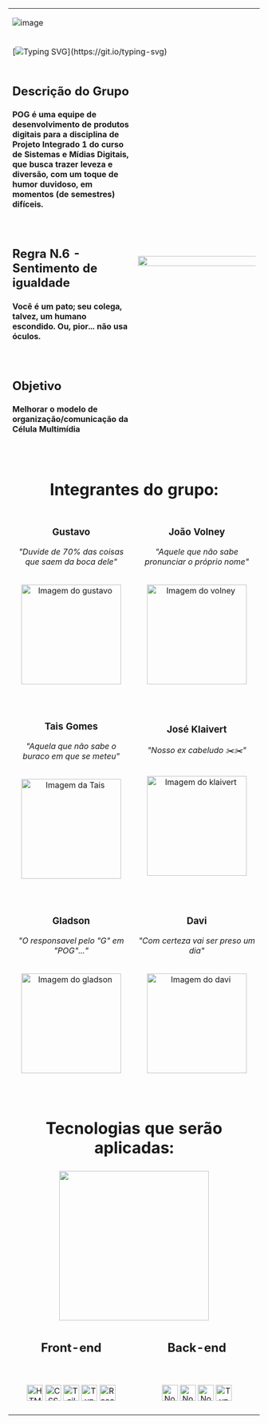 <table>
  
<tr></tr>
<tr><td colspan=2>

  ![image](https://github.com/user-attachments/assets/730e6363-b506-4db9-9be0-6c845e3f89ca)

</td></tr>
<tr></tr>
<tr><td colspan=2>
  
  [![Typing SVG](https://readme-typing-svg.herokuapp.com/?color=fae2c2ff&size=52&center=true&vCenter=true&height=100&width=1500&lines=O+QUE+NOS+TORNA+ÚNICOS,+É+O+QUE+NOS+UNE;UNE?+SEPARA!!!;)](https://git.io/typing-svg)
  
</td></tr>

<tr></tr>
  <tr>
    <td width=50%> 
      <h2>Descrição do Grupo</h2>
      <h4>POG é uma equipe de desenvolvimento de produtos digitais para a disciplina de Projeto Integrado 1 do curso de Sistemas e Mídias Digitais, que busca trazer leveza e diversão, com um toque de humor duvidoso, em momentos (de semestres) difíceis.</h4>
      <br/>
      <h2>Regra N.6 - Sentimento de igualdade</h2>
      <h4>Você é um pato; seu colega, talvez, um humano escondido. Ou, pior... não usa óculos.</h4>
      <br/>
      <h2>Objetivo</h2>
      <h4>Melhorar o modelo de organização/comunicação da Célula Multimídia</h4>
      <br/>
    </td>
    <td align="center" colspan=2>
      <img width=200% src="https://github.com/Anmol-Baranwal/Cool-GIFs-For-GitHub/assets/74038190/ff1b5f32-9420-4dde-b2b9-ed2c0aa17459" width="500">
    </td>
  </tr>
  <tr></tr>
  <tr>
    <td colspan=2>
      <h1 align=center>Integrantes do grupo:</h1>
    </td>
  </tr>
  <tr></tr>
  <tr>
    <td align=center> 
      <h3>Gustavo</h3>
      <p><em>"Duvide de 70% das coisas que saem da boca dele"</em></p>
      <br />
      <img src="https://avatars.githubusercontent.com/u/84361085?s=400&u=5f3069a4a39021080889141ac6ddab25de7ab2e3&v=4" width="200px" alt="Imagem do gustavo">
      <br />
      <br />
      <br />
    </td>
    <td align=center>
      <h3>João Volney</h3>
      <p><em>"Aquele que não sabe pronunciar o próprio nome"</em></p>
      <br />
      <img src="https://github.com/user-attachments/assets/994f263a-03be-48c3-aeef-dd496fce5d00" width="200px" alt="Imagem do volney">
      <br />
      <br />
      <br />
    </td>
  </tr>
  <tr></tr>
  <tr>
    <td align=center>
      <h3>Tais Gomes</h3>
      <p><em>"Aquela que não sabe o buraco em que se meteu"</em></p>
<!--       <p><em>"Cota feminina do grupo"</em></p> -->
      <br />
      <img src="https://github.com/user-attachments/assets/3745fd2d-48fb-43ab-b1f5-b4140f68eeb6" width="200px" alt="Imagem da Tais">
      <br />
      <br />
      <br />
    </td>
    <td align=center> 
      <h3>José Klaivert</h3>
      <p><em>"Nosso ex cabeludo ✂️✂️"</em></p>
      <br />
      <img src="https://github.com/user-attachments/assets/b5b733ce-daa6-493d-bb4a-13a4f8cb4464" width="200px" alt="Imagem do klaivert">
      <br />
      <br />
      <br />
    </td>
  </tr>
  <tr></tr>
  <tr>
    <td align=center>
      <h3>Gladson</h3>
      <p><em>"O responsavel pelo "G" em "POG"..."</em></p>
      <br />
      <img src="https://github.com/user-attachments/assets/9da8c77e-f583-4ec6-90a8-cf7f3f83753a" width="200px" alt="Imagem do gladson">
      <br />
      <br />
      <br />
    </td>
    <td align=center>
      <h3>Davi</h3>
      <p><em>"Com certeza vai ser preso um dia"</em></p>
      <br />
      <img src="https://github.com/user-attachments/assets/22bf999c-2269-40c0-ae8a-b105c0f427f9" width="200px" alt="Imagem do davi">
      <br />
      <br />
      <br />
    </td>
  </tr>
  <tr></tr>
  <tr>
    <td align=center colspan=2>
      <h1>Tecnologias que serão aplicadas:</h1>
    </td>
  </tr>
  <tr>
    <td colspan=2 align=center><img src="https://user-images.githubusercontent.com/74038190/218265814-3084a4ba-809c-4135-afc0-8685d0f634b3.gif" width="300"></td
  </tr>
  <tr>
    <td align=center> 
      <h2>Front-end</h2>
      <br />
      <br />
      <span title="HTML"><img height="32" src="https://img.shields.io/badge/HTML5-E34F26?style=for-the-badge&logo=html5&logoColor=white" alt="HTML" /></span>
      <span title="CSS"><img height="32" src="https://img.shields.io/badge/CSS3-1572B6?style=for-the-badge&logo=css3&logoColor=white" alt="CSS" /></span>
      <span title="TailwindCSS"><img height="32" src="https://img.shields.io/badge/Tailwind_CSS-38B2AC?style=for-the-badge&logo=tailwind-css&logoColor=white" alt="TailwindCSS" /></span>
      <span title="TypeScript"><img height="32" src="https://img.shields.io/badge/TypeScript-007ACC?style=for-the-badge&logo=typescript&logoColor=white" alt="TypeScript" /></span>
      <span title="ReactJS"><img  height="32" src="https://img.shields.io/badge/React-20232A?style=for-the-badge&logo=react&logoColor=61DAFB" alt="ReactJS" /></span>
      <br />
      <br />
    </td>
    <td align="center">
     <h2>Back-end</h2>
      <br />
      <br />
      <span title="NodeJS"><img  height="32" src="https://img.shields.io/badge/Node.js-339933?style=for-the-badge&logo=nodedotjs&logoColor=white" alt="NodeJS" /></span>
      <span title="ExpressJS"><img  height="32" src="https://img.shields.io/badge/Express.js-000000?style=for-the-badge&logo=express&logoColor=white" alt="NodeJS" /></span>
      <span title="PostgreeSQL"><img  height="32" src="https://img.shields.io/badge/PostgreeSQL-f9f9f9?style=for-the-badge&logo=postgresql&logoColor=blue" alt="NodeJS" /></span>
      <span title="TypeScript"><img height="32" src="https://img.shields.io/badge/TypeScript-007ACC?style=for-the-badge&logo=typescript&logoColor=white" alt="TypeScript" /></span>
      <br />
      <br />
    </td>
  </tr>
</table>

<!-- # Capacitações: **POGDEX**: Projeto feito com uso de HTML, CSS, Javascript e GIT. https://www.youtube.com/playlist?list=PLppE-8uAJ8FoW6FE-Zjl4Lj66QwSK0Qmh -->
